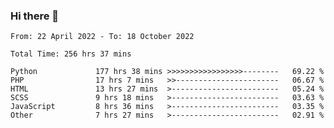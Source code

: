 ### Hi there 👋

<!--START_SECTION:waka-->

```text
From: 22 April 2022 - To: 18 October 2022

Total Time: 256 hrs 37 mins

Python             177 hrs 38 mins >>>>>>>>>>>>>>>>>--------   69.22 %
PHP                17 hrs 7 mins   >>-----------------------   06.67 %
HTML               13 hrs 27 mins  >------------------------   05.24 %
SCSS               9 hrs 18 mins   >------------------------   03.63 %
JavaScript         8 hrs 36 mins   >------------------------   03.35 %
Other              7 hrs 27 mins   >------------------------   02.91 %
```

<!--END_SECTION:waka-->

<!--
**umarfarouk98/umarfarouk98** is a ✨ _special_ ✨ repository because its `README.md` (this file) appears on your GitHub profile.

Here are some ideas to get you started:

- 🔭 I’m currently working on ...
- 🌱 I’m currently learning ...
- 👯 I’m looking to collaborate on ...
- 🤔 I’m looking for help with ...
- 💬 Ask me about ...
- 📫 How to reach me: ...
- 😄 Pronouns: ...
- ⚡ Fun fact: ...
-->
